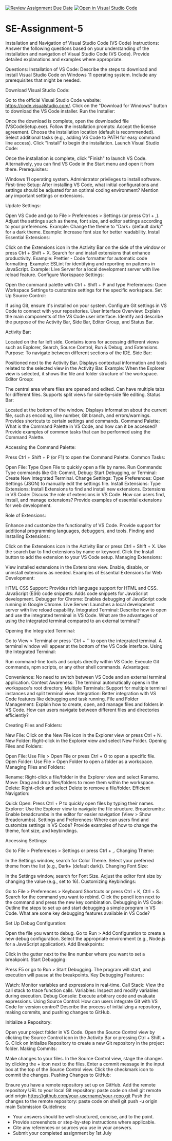 [![Review Assignment Due Date](https://classroom.github.com/assets/deadline-readme-button-22041afd0340ce965d47ae6ef1cefeee28c7c493a6346c4f15d667ab976d596c.svg)](https://classroom.github.com/a/XoLGRbHq)
[![Open in Visual Studio Code](https://classroom.github.com/assets/open-in-vscode-2e0aaae1b6195c2367325f4f02e2d04e9abb55f0b24a779b69b11b9e10269abc.svg)](https://classroom.github.com/online_ide?assignment_repo_id=15304347&assignment_repo_type=AssignmentRepo)
# SE-Assignment-5
Installation and Navigation of Visual Studio Code (VS Code)
Instructions:
Answer the following questions based on your understanding of the installation and navigation of Visual Studio Code (VS Code). Provide detailed explanations and examples where appropriate.

Questions:
Installation of VS Code:
Describe the steps to download and install Visual Studio Code on Windows 11 operating system. Include any prerequisites that might be needed.

Download Visual Studio Code:

Go to the official Visual Studio Code website: https://code.visualstudio.com/.
Click on the "Download for Windows" button to download the VS Code installer.
Run the Installer:

Once the download is complete, open the downloaded file (VSCodeSetup.exe).
Follow the installation prompts:
Accept the license agreement.
Choose the installation location (default is recommended).
Select additional tasks (e.g., adding VS Code to PATH for easy command line access).
Click "Install" to begin the installation.
Launch Visual Studio Code:

Once the installation is complete, click "Finish" to launch VS Code.
Alternatively, you can find VS Code in the Start menu and open it from there.
Prerequisites:

Windows 11 operating system.
Administrator privileges to install software.
First-time Setup:
After installing VS Code, what initial configurations and settings should be adjusted for an optimal coding environment? Mention any important settings or extensions.

Update Settings:

Open VS Code and go to File > Preferences > Settings (or press Ctrl + ,).
Adjust the settings such as theme, font size, and editor settings according to your preferences.
Example: Change the theme to "Dark+ (default dark)" for a dark theme.
Example: Increase font size for better readability.
Install Essential Extensions:

Click on the Extensions icon in the Activity Bar on the side of the window or press Ctrl + Shift + X.
Search for and install extensions that enhance productivity.
Example: Prettier - Code formatter for automatic code formatting.
Example: ESLint for identifying and reporting on patterns in JavaScript.
Example: Live Server for a local development server with live reload feature.
Configure Workspace Settings:

Open the command palette with Ctrl + Shift + P and type Preferences: Open Workspace Settings to customize settings for the specific workspace.
Set Up Source Control:

If using Git, ensure it's installed on your system.
Configure Git settings in VS Code to connect with your repositories.
User Interface Overview:
Explain the main components of the VS Code user interface. Identify and describe the purpose of the Activity Bar, Side Bar, Editor Group, and Status Bar.

Activity Bar:

Located on the far left side.
Contains icons for accessing different views such as Explorer, Search, Source Control, Run & Debug, and Extensions.
Purpose: To navigate between different sections of the IDE.
Side Bar:

Positioned next to the Activity Bar.
Displays contextual information and tools related to the selected view in the Activity Bar.
Example: When the Explorer view is selected, it shows the file and folder structure of the workspace.
Editor Group:

The central area where files are opened and edited.
Can have multiple tabs for different files.
Supports split views for side-by-side file editing.
Status Bar:

Located at the bottom of the window.
Displays information about the current file, such as encoding, line number, Git branch, and errors/warnings.
Provides shortcuts to certain settings and commands.
Command Palette:
What is the Command Palette in VS Code, and how can it be accessed? Provide examples of common tasks that can be performed using the Command Palette.

Accessing the Command Palette:

Press Ctrl + Shift + P (or F1) to open the Command Palette.
Common Tasks:

Open File: Type Open File to quickly open a file by name.
Run Commands: Type commands like Git: Commit, Debug: Start Debugging, or Terminal: Create New Integrated Terminal.
Change Settings: Type Preferences: Open Settings (JSON) to manually edit the settings file.
Install Extensions: Type Extensions: Install Extensions to find and install new extensions.
Extensions in VS Code:
Discuss the role of extensions in VS Code. How can users find, install, and manage extensions? Provide examples of essential extensions for web development.

Role of Extensions:

Enhance and customize the functionality of VS Code.
Provide support for additional programming languages, debuggers, and tools.
Finding and Installing Extensions:

Click on the Extensions icon in the Activity Bar or press Ctrl + Shift + X.
Use the search bar to find extensions by name or keyword.
Click the Install button to add the extension to your VS Code setup.
Managing Extensions:

View installed extensions in the Extensions view.
Enable, disable, or uninstall extensions as needed.
Examples of Essential Extensions for Web Development:

HTML CSS Support: Provides rich language support for HTML and CSS.
JavaScript (ES6) code snippets: Adds code snippets for JavaScript development.
Debugger for Chrome: Enables debugging of JavaScript code running in Google Chrome.
Live Server: Launches a local development server with live reload capability.
Integrated Terminal:
Describe how to open and use the integrated terminal in VS Code. What are the advantages of using the integrated terminal compared to an external terminal?

Opening the Integrated Terminal:

Go to View > Terminal or press `Ctrl + `` to open the integrated terminal.
A terminal window will appear at the bottom of the VS Code interface.
Using the Integrated Terminal:

Run command-line tools and scripts directly within VS Code.
Execute Git commands, npm scripts, or any other shell commands.
Advantages:

Convenience: No need to switch between VS Code and an external terminal application.
Context Awareness: The terminal automatically opens in the workspace's root directory.
Multiple Terminals: Support for multiple terminal instances and split terminal view.
Integration: Better integration with VS Code features like debugging and task running.
File and Folder Management:
Explain how to create, open, and manage files and folders in VS Code. How can users navigate between different files and directories efficiently?

Creating Files and Folders:

New File: Click on the New File icon in the Explorer view or press Ctrl + N.
New Folder: Right-click in the Explorer view and select New Folder.
Opening Files and Folders:

Open File: Use File > Open File or press Ctrl + O to open a specific file.
Open Folder: Use File > Open Folder to open a folder as a workspace.
Managing Files and Folders:

Rename: Right-click a file/folder in the Explorer view and select Rename.
Move: Drag and drop files/folders to move them within the workspace.
Delete: Right-click and select Delete to remove a file/folder.
Efficient Navigation:

Quick Open: Press Ctrl + P to quickly open files by typing their names.
Explorer: Use the Explorer view to navigate the file structure.
Breadcrumbs: Enable breadcrumbs in the editor for easier navigation (View > Show Breadcrumbs).
Settings and Preferences:
Where can users find and customize settings in VS Code? Provide examples of how to change the theme, font size, and keybindings.

Accessing Settings:

Go to File > Preferences > Settings or press Ctrl + ,.
Changing Theme:

In the Settings window, search for Color Theme.
Select your preferred theme from the list (e.g., Dark+ (default dark)).
Changing Font Size:

In the Settings window, search for Font Size.
Adjust the editor font size by changing the value (e.g., set to 16).
Customizing Keybindings:

Go to File > Preferences > Keyboard Shortcuts or press Ctrl + K, Ctrl + S.
Search for the command you want to rebind.
Click the pencil icon next to the command and press the new key combination.
Debugging in VS Code:
Outline the steps to set up and start debugging a simple program in VS Code. What are some key debugging features available in VS Code?

Set Up Debug Configuration:

Open the file you want to debug.
Go to Run > Add Configuration to create a new debug configuration.
Select the appropriate environment (e.g., Node.js for a JavaScript application).
Add Breakpoints:

Click in the gutter next to the line number where you want to set a breakpoint.
Start Debugging:

Press F5 or go to Run > Start Debugging.
The program will start, and execution will pause at the breakpoints.
Key Debugging Features:

Watch: Monitor variables and expressions in real-time.
Call Stack: View the call stack to trace function calls.
Variables: Inspect and modify variables during execution.
Debug Console: Execute arbitrary code and evaluate expressions.
Using Source Control:
How can users integrate Git with VS Code for version control? Describe the process of initializing a repository, making commits, and pushing changes to GitHub.

Initialize a Repository:

Open your project folder in VS Code.
Open the Source Control view by clicking the Source Control icon in the Activity Bar or pressing Ctrl + Shift + G.
Click on Initialize Repository to create a new Git repository in the project folder.
Making Commits:

Make changes to your files.
In the Source Control view, stage the changes by clicking the + icon next to the files.
Enter a commit message in the input box at the top of the Source Control view.
Click the checkmark icon to commit the changes.
Pushing Changes to GitHub:

Ensure you have a remote repository set up on GitHub.
Add the remote repository URL to your local Git repository:
 paste code on shell
git remote add origin https://github.com/your-username/your-repo.git
Push the changes to the remote repository:
 paste code on shell
   git push -u origin main
 Submission Guidelines:
- Your answers should be well-structured, concise, and to the point.
- Provide screenshots or step-by-step instructions where applicable.
- Cite any references or sources you use in your answers.
- Submit your completed assignment by 1st July 

